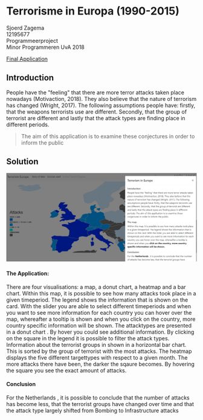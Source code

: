 <h1>Terrorisme in Europa (1990-2015)</h1>

Sjoerd Zagema <br>
12195677 <br>
Programmeerproject <br>
Minor Programmeren UvA 2018  <br>

[Final Application](https://sjoerdjevoet.github.io/Final_project/)

<h2>Introduction</h2>

<p>People have the "feeling" that there are more terror attacks taken place nowadays (Motivaction, 2018). They also believe that the nature of terrorism has changed (Wright, 2017). The following assumptions people have: firstly, that the weapons terrorists use are different. Secondly, that the group of terrorist are different and lastly that the attack types are finding place in different periods. </p>


<blockquote>
    
The aim of this application is to examine these conjectures in order to inform the public
    
</blockquote>

<h2> Solution </h2>

![](doc/Finalthing.PNG)

<h4> The Application: </h4>
<p> There are four visualisations: a map, a donut chart, a heatmap and a bar chart. Within this map, it is possible to see how many attacks took place in a given timeperiod. The legend shows the information that is shown on the card. With the slider you are able to select different timeperiods and when you want to see more information for each country you can hover over the map, whereafter a tooltip is shown and when you click on the country, more country specific information will be shown. The attacktypes are presented in a donut chart . By hover you could see additional information. By clicking on the square in the legend it is possible to filter the attack types. Information about the terrorist groups in shown in a horizontal bar chart. This is sorted by the group of terrorist with the most attacks. The heatmap displays the five different targettypes with respect to a given month. The more attacks there have been, the darker the sqaure becomes. By hovering the square you see the exact amount of attacks.  </p>

<h4> Conclusion </h4>
<p> For the Netherlands , it is possible to conclude that the number of attacks has become less, that the terrorist groups have changed over time and that the attack type largely shifted from Bombing to Infrastructure attacks </p>
